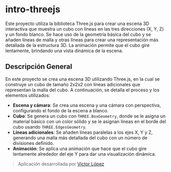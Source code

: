 # intro-threejs

Este proyecto utiliza la biblioteca Three.js para crear una escena 3D interactiva que muestra un cubo con líneas en las tres direcciones (X, Y, Z) y un fondo blanco. Se hace uso de la geometría básica del cubo y se añaden líneas de malla y otras líneas para crear una representación más detallada de la estructura 3D. La animación permite que el cubo gire lentamente, brindando una vista dinámica de la escena.

## Descripción General
En este proyecto se crea una escena 3D utilizando Three.js, en la cual se construye un cubo de tamaño 2x2x2 con líneas adicionales que representan la malla del cubo. A continuación, se detalla el proceso y los elementos utilizados:

- **Escena y cámara**: Se crea una escena y una cámara con perspectiva, configurando el fondo de la escena a blanco.
- **Cubo**: Se genera un cubo con `THREE.BoxGeometry`, donde se le asigna un material básico con un color sólido y se le asignan líneas en el borde del cubo usando `THREE.EdgesGeometry`.
- **Líneas adicionales**: Se añaden líneas paralelas a los ejes X, Y y Z, generando una malla más detallada del cubo con un número de divisiones definido.
- **Animación**: Se aplica una animación que hace que el cubo gire lentamente alrededor del eje Y para dar una visualización dinámica.

> Aplicación desarrollada por [Victor López](https://www.linkedin.com/in/victor-manuel-l%C3%B3pez-cruz-34bb39349/)